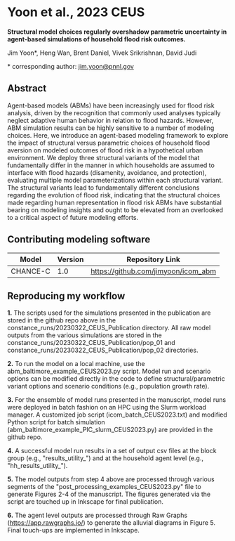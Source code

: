 # Yoon et al., 2023 CEUS
**Structural model choices regularly overshadow parametric uncertainty in agent-based simulations of household flood risk outcomes.**

Jim Yoon*, Heng Wan, Brent Daniel, Vivek Srikrishnan, David Judi

\* corresponding author:  jim.yoon@pnnl.gov

## Abstract
Agent-based models (ABMs) have been increasingly used for flood risk analysis, driven by the recognition that commonly used analyses typically neglect adaptive human behavior in relation to flood hazards. However, ABM simulation results can be highly sensitive to a number of modeling choices. Here, we introduce an agent-based modeling framework to explore the impact of structural versus parametric choices of household flood aversion on modeled outcomes of flood risk in a hypothetical urban environment. We deploy three structural variants of the model that fundamentally differ in the manner in which households are assumed to interface with flood hazards (disamenity, avoidance, and protection), evaluating multiple model parameterizations within each structural variant. The structural variants lead to fundamentally different conclusions regarding the evolution of flood risk, indicating that the structural choices made regarding human representation in flood risk ABMs have substantial bearing on modeling insights and ought to be elevated from an overlooked to a critical aspect of future modeling efforts.

## Contributing modeling software
| Model | Version | Repository Link |
|-------|---------|-----------------|
| CHANCE-C | 1.0 | https://github.com/jimyoon/icom_abm |

## Reproducing my workflow
__1.__ The scripts used for the simulations presented in the publication are stored in the github repo above in the constance_runs/20230322_CEUS_Publication directory. All raw model outputs from the various simulations are stored in the constance_runs/20230322_CEUS_Publication/pop_01 and constance_runs/20230322_CEUS_Publication/pop_02 directories.

__2.__ To run the model on a local machine, use the abm_baltimore_example_CEUS2023.py script. Model run and scenario options can be modified directly in the code to define structural/parametric variant options and scenario conditions (e.g., population growth rate).

__3.__ For the ensemble of model runs presented in the manuscript, model runs were deployed in batch fashion on an HPC using the Slurm workload manager. A customized job script (icom_batch_CEUS2023.txt) and modified Python script for batch simulation (abm_baltimore_example_PIC_slurm_CEUS2023.py) are provided in the github repo.

__4.__ A successful model run results in a set of output csv files at the block group (e.g., "results_utility_") and at the household agent level (e.g., "hh_results_utility_").

__5.__ The model outputs from step 4 above are processed through various segments of the "post_processing_examples_CEUS2023.py" file to generate Figures 2-4 of the manuscript. The figures generated via the script are touched up in Inkscape for final publication.

__6.__ The agent level outputs are processed through Raw Graphs (https://app.rawgraphs.io/) to generate the alluvial diagrams in Figure 5. Final touch-ups are implemented in Inkscape.
